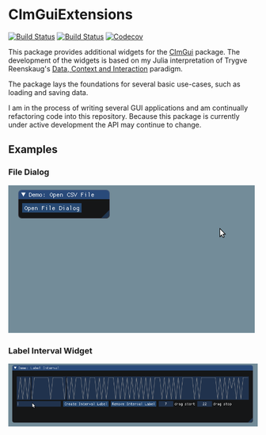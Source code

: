 # CImGuiExtensions

[![Build Status](https://travis-ci.com/zygmuntszpak/CImGuiExtensions.jl.svg?branch=master)](https://travis-ci.com/zygmuntszpak/CImGuiExtensions.jl)
[![Build Status](https://ci.appveyor.com/api/projects/status/github/zygmuntszpak/CImGuiExtensions.jl?svg=true)](https://ci.appveyor.com/project/zygmuntszpak/CImGuiExtensions-jl)
[![Codecov](https://codecov.io/gh/zygmuntszpak/CImGuiExtensions.jl/branch/master/graph/badge.svg)](https://codecov.io/gh/zygmuntszpak/CImGuiExtensions.jl)

This package provides additional widgets for the [CImGui](https://github.com/Gnimuc/CImGui.jl) package.
The development of the widgets is based on my Julia interpretation of Trygve Reenskaug's
[Data, Context and Interaction](https://klevas.mif.vu.lt/~donatas/Vadovavimas/Temos/DCI/2009%20The%20DCI%20Architecture%20-%20A%20New%20Vision%20of%20OOP.pdf) paradigm.

The package lays the foundations for several basic use-cases, such as loading and saving data.

I am in the process of writing several GUI applications and am continually refactoring code into this repository.
Because this package is currently under active development the API may continue to change.

## Examples
### File Dialog
![File Dialog Animation](examples/open_file_example.gif?raw=true)

### Label Interval Widget
![Label Interval Animation](examples/label_interval_example.gif?raw=true)
